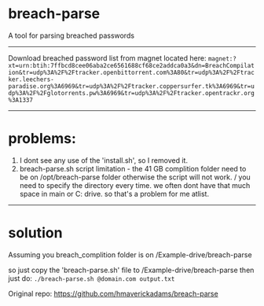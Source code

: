 # breach-parse
A tool for parsing breached passwords

---

Download breached password list from magnet located here: `magnet:?xt=urn:btih:7ffbcd8cee06aba2ce6561688cf68ce2addca0a3&dn=BreachCompilation&tr=udp%3A%2F%2Ftracker.openbittorrent.com%3A80&tr=udp%3A%2F%2Ftracker.leechers-paradise.org%3A6969&tr=udp%3A%2F%2Ftracker.coppersurfer.tk%3A6969&tr=udp%3A%2F%2Fglotorrents.pw%3A6969&tr=udp%3A%2F%2Ftracker.opentrackr.org%3A1337`

---

# problems:

1. I dont see any use of the 'install.sh', so I removed it.
2. breach-parse.sh script limitation - the 41 GB complition folder need to be on /opt/breach-parse folder otherwise the script will not work. / you need to specify the directory every time.
   we often dont have that much space in main or C: drive. so that's a problem for me atlist.

---

# solution

Assuming you breach_complition folder is on /Example-drive/breach-parse

so just copy the 'breach-parse.sh' file to /Example-drive/breach-parse then just do:
`./breach-parse.sh @domain.com output.txt`


Original repo: https://github.com/hmaverickadams/breach-parse
